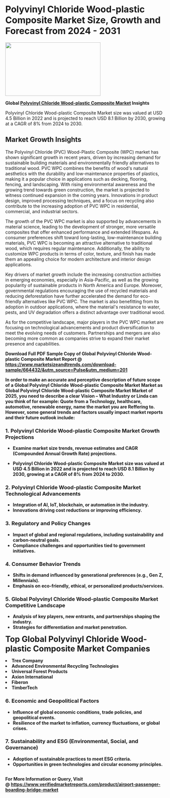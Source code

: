 <H1>Polyvinyl Chloride Wood-plastic Composite Market Size, Growth and Forecast from 2024 - 2031</H1><img class="aligncenter size-medium wp-image-584254" src="https://thirdeyenews.in/wp-content/uploads/2024/09/Global-Market-Research-300x168.jpeg" alt="" width="300" height="168" /><p><strong>Global&nbsp;<a href="https://www.marketsizeandtrends.com/download-sample/664432/&amp;utm_source=Pulse&amp;utm_medium=201">Polyvinyl Chloride Wood-plastic Composite Market</a> Insights</strong></p><p>Polyvinyl Chloride Wood-plastic Composite Market size was valued at USD 4.5 Billion in 2022 and is projected to reach USD 8.1 Billion by 2030, growing at a CAGR of 8% from 2024 to 2030.</p><p><h2>Market Growth Insights</h2> <p>The Polyvinyl Chloride (PVC) Wood-Plastic Composite (WPC) market has shown significant growth in recent years, driven by increasing demand for sustainable building materials and environmentally friendly alternatives to traditional wood. PVC WPC combines the benefits of wood's natural aesthetics with the durability and low-maintenance properties of plastics, making it a popular choice in applications such as decking, flooring, fencing, and landscaping. With rising environmental awareness and the growing trend towards green construction, the market is projected to witness continued expansion in the coming years. Innovations in product design, improved processing techniques, and a focus on recycling also contribute to the increasing adoption of PVC WPC in residential, commercial, and industrial sectors.</p> <p><strong></strong></p> <p>The growth of the PVC WPC market is also supported by advancements in material science, leading to the development of stronger, more versatile composites that offer enhanced performance and extended lifespans. As consumer preferences shift toward long-lasting, low-maintenance building materials, PVC WPC is becoming an attractive alternative to traditional wood, which requires regular maintenance. Additionally, the ability to customize WPC products in terms of color, texture, and finish has made them an appealing choice for modern architecture and interior design applications.</p> <p>Key drivers of market growth include the increasing construction activities in emerging economies, especially in Asia-Pacific, as well as the growing popularity of sustainable products in North America and Europe. Moreover, governmental regulations encouraging the use of recycled materials and reducing deforestation have further accelerated the demand for eco-friendly alternatives like PVC WPC. The market is also benefitting from its adoption in outdoor applications, where the material's resistance to water, pests, and UV degradation offers a distinct advantage over traditional wood.</p> <p>As for the competitive landscape, major players in the PVC WPC market are focusing on technological advancements and product diversification to meet the evolving needs of customers. Partnerships and mergers are also becoming more common as companies strive to expand their market presence and capabilities.</p> <p><strong></p><p><span class=""><strong>Download Full PDF Sample Copy of Global Polyvinyl Chloride Wood-plastic Composite Market Report</strong> @ <a href="https://www.marketsizeandtrends.com/download-sample/664432/&amp;utm_source=Pulse&amp;utm_medium=201" target="_blank">https://www.marketsizeandtrends.com/download-sample/664432/&amp;utm_source=Pulse&amp;utm_medium=201</a></span></p><p>In order to make an accurate and perceptive description of future scope of a Global&nbsp;Polyvinyl Chloride Wood-plastic Composite Market Market as Global&nbsp;Polyvinyl Chloride Wood-plastic Composite Market Market of 2025, you need to describe a clear Vision &ndash; What Industry or Linda can you think of for example: Quote from a Technology, healthcare, automotive, renewable energy, name the market you are Reffering to. However, some general trends and factors usually impact market reports and their future outlook include:</p><h3>1.&nbsp;<strong>Polyvinyl Chloride Wood-plastic Composite Market Growth Projections</strong></h3><ul><li>Examine market size trends, revenue estimates and CAGR (Compounded Annual Growth Rate) projections.</li><li><p>Polyvinyl Chloride Wood-plastic Composite Market size was valued at USD 4.5 Billion in 2022 and is projected to reach USD 8.1 Billion by 2030, growing at a CAGR of 8% from 2024 to 2030.</p></li></ul><h3>2.&nbsp;<strong>Polyvinyl Chloride Wood-plastic Composite Market Technological Advancements</strong></h3><ul><li>Integration of AI, IoT, blockchain, or automation in the industry.</li><li>Innovations driving cost reductions or improving efficiency.</li></ul><h3>3.&nbsp;<strong>Regulatory and Policy Changes</strong></h3><ul><li>Impact of global and regional regulations, including sustainability and carbon-neutral goals.</li><li>Compliance challenges and opportunities tied to government initiatives.</li></ul><h3>4.&nbsp;<strong>Consumer Behavior Trends</strong></h3><ul><li>Shifts in demand influenced by generational preferences (e.g., Gen Z, Millennials).</li><li>Emphasis on eco-friendly, ethical, or personalized products/services.</li></ul><h3>5.&nbsp;<strong>Global Polyvinyl Chloride Wood-plastic Composite Market Competitive Landscape</strong></h3><ul><li>Analysis of key players, new entrants, and partnerships shaping the industry.</li><li>Strategies for differentiation and market penetration.</li></ul><p data-pm-slice="1 1 []"><span style="color: inherit; font-family: inherit; font-size: 25px;">Top Global Polyvinyl Chloride Wood-plastic Composite Market Companies</span></p><div class="" data-test-id=""><p><li>Trex Company</li><li> Advanced Environmental Recycling Technologies</li><li> Universal Forest Products</li><li> Axion International</li><li> Fiberon</li><li> TimberTech</li></p></div><h3>6.&nbsp;<strong>Economic and Geopolitical Factors</strong></h3><ul><li>Influence of global economic conditions, trade policies, and geopolitical events.</li><li>Resilience of the market to inflation, currency fluctuations, or global crises.</li></ul><h3>7.&nbsp;<strong>Sustainability and ESG (Environmental, Social, and Governance)</strong></h3><ul><li>Adoption of sustainable practices to meet ESG criteria.</li><li>Opportunities in green technologies and circular economy principles.</li></ul><h2><strong style="font-size: 14px;">For More Information or Query, Visit @&nbsp;</strong><a style="background-color: #ffffff; font-size: 14px;" href="https://www.marketsizeandtrends.com/report/polyvinyl-chloride-wood-plastic-composite-market/" target="_blank">https://www.verifiedmarketreports.com/product/airport-passenger-boarding-bridge-market</a></h2>
